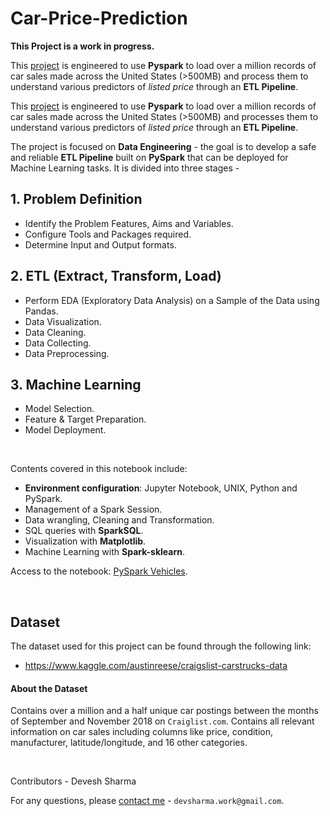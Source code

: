 # Car-Price-Prediction

**This Project is a work in progress.**

This [project](https://github.com/devsharma96/Car-Price-Prediction/tree/master/ETL/PySpark%20Vehicles.ipynb) is engineered to use **Pyspark** to load over a million records of car sales made across the United States (>500MB) and process them to understand various predictors of *listed price* through an **ETL Pipeline**.

This [project](https://github.com/devsharma96/Car-Price-Prediction/tree/master/ETL/PySpark%20Vehicles.ipynb) is engineered to use **Pyspark** to load over a million records of car sales made across the United States (>500MB) and processes them to understand various predictors of *listed price* through an **ETL Pipeline**.

The project is focused on **Data Engineering** - the goal is to develop a safe and reliable **ETL Pipeline** built on **PySpark** that can be deployed for Machine Learning tasks. It is divided into three stages -

## 1. Problem Definition

* Identify the Problem Features, Aims and Variables.
* Configure Tools and Packages required.
* Determine Input and Output formats.


## 2. ETL (Extract, Transform, Load)

* Perform EDA (Exploratory Data Analysis) on a Sample of the Data using Pandas.
* Data Visualization.
* Data Cleaning.
* Data Collecting.
* Data Preprocessing.


## 3.  Machine Learning

* Model Selection.
* Feature & Target Preparation.
* Model Deployment.


<br>

Contents covered in this notebook include:
* **Environment configuration**: Jupyter Notebook, UNIX, Python and PySpark.
* Management of a Spark Session.
* Data wrangling, Cleaning and Transformation.
* SQL queries with **SparkSQL**.
* Visualization with **Matplotlib**.
* Machine Learning with **Spark-sklearn**.

Access to the notebook: [PySpark Vehicles](https://github.com/devsharma96/Car-Price-Prediction/tree/master/ETL/PySpark%20Vehicles.ipynb).

<br>

## Dataset

The dataset used for this project can be found through the following link:
- https://www.kaggle.com/austinreese/craigslist-carstrucks-data


#### About the Dataset

Contains over a million and a half unique car postings between the months of September and November 2018 on `Craiglist.com`.
Contains all relevant information on car sales including columns like price, condition, manufacturer, latitude/longitude, and 16 other categories.

<br>

Contributors - Devesh Sharma

For any questions, please [contact me](devsharma.work@gmail.com) - `devsharma.work@gmail.com`.
